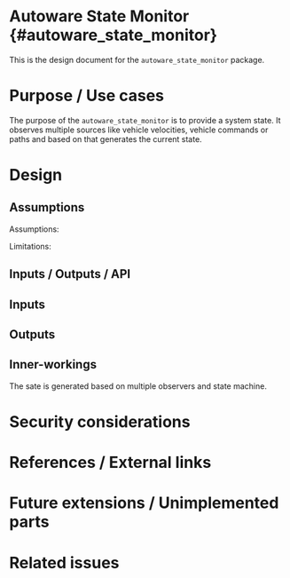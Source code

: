 Autoware State Monitor {#autoware_state_monitor}
===========

This is the design document for the `autoware_state_monitor` package.

# Purpose / Use cases
The purpose of the `autoware_state_monitor` is to provide a system state.
It observes multiple sources like vehicle velocities, vehicle commands or paths
and based on that generates the current state.

# Design

## Assumptions

Assumptions:

Limitations:

## Inputs / Outputs / API
Inputs
- 

Outputs
- 

## Inner-workings
The sate is generated based on multiple observers and state machine.

# Security considerations

# References / External links

# Future extensions / Unimplemented parts

# Related issues
